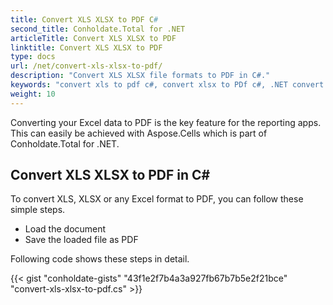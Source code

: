 ```yaml
---
title: Convert XLS XLSX to PDF C#
second_title: Conholdate.Total for .NET
articleTitle: Convert XLS XLSX to PDF
linktitle: Convert XLS XLSX to PDF
type: docs
url: /net/convert-xls-xlsx-to-pdf/
description: "Convert XLS XLSX file formats to PDF in C#."
keywords: "convert xls to pdf c#, convert xlsx to PDf c#, .NET convert xls xlsx, xls to pdf .net, xlsx to pdf asp .net, c# converter for xls, c# converter for xlsx, excel to pdf c#, sheets to pdf"
weight: 10
---
```


Converting your Excel data to PDF is the key feature for the reporting apps. This can easily be achieved with Aspose.Cells which is part of Conholdate.Total for .NET.

## **Convert XLS XLSX to PDF in C#**
To convert XLS, XLSX or any Excel format to PDF, you can follow these simple steps.

- Load the document
- Save the loaded file as PDF

Following code shows these steps in detail.

{{< gist "conholdate-gists" "43f1e2f7b4a3a927fb67b7b5e2f21bce" "convert-xls-xlsx-to-pdf.cs" >}}